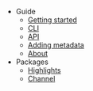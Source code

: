 - Guide
  * [Getting started](/)
  * [CLI](cli.md)
  * [API](api.md)
  * [Adding metadata](metadata.md)
  * [About](about.md)
- Packages
  * [Highlights](packages.md)
  * [Channel](channel/ ':target=_self')
